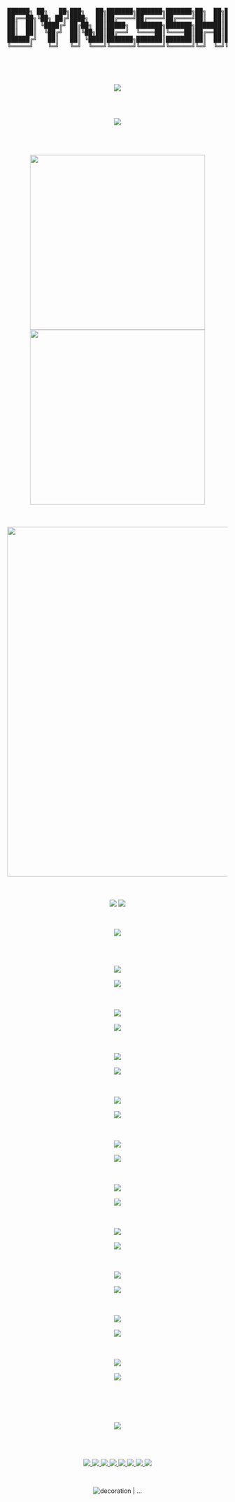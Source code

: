 <!--
<p align="center">
  <br/>
  <img src="https://capsule-render.vercel.app/api?type=venom&height=150&color=timeGradient&text=Welcome&fontSize=50&fontAlignY=55&animation=twinkling&fontColor=9daaf8"/>
  <br/><br/><br/>
</p>
-->

<pre align="center">
██████╗ ██╗   ██╗███╗   ██╗███████╗███████╗███████╗██╗  ██╗███████╗██╗  ██╗   ██╗
██╔══██╗╚██╗ ██╔╝████╗  ██║██╔════╝██╔════╝██╔════╝██║  ██║██╔════╝██║  ╚██╗ ██╔╝
██║  ██║ ╚████╔╝ ██╔██╗ ██║█████╗  ███████╗███████╗███████║█████╗  ██║   ╚████╔╝ 
██║  ██║  ╚██╔╝  ██║╚██╗██║██╔══╝  ╚════██║╚════██║██╔══██║██╔══╝  ██║    ╚██╔╝  
██████╔╝   ██║   ██║ ╚████║███████╗███████║███████║██║  ██║███████╗███████╗██║   
╚═════╝    ╚═╝   ╚═╝  ╚═══╝╚══════╝╚══════╝╚══════╝╚═╝  ╚═╝╚══════╝╚══════╝╚═╝   
</pre>

<br/><br/><br/>

<!-- https://github.com/DenverCoder1/readme-typing-svg -->
<p align="center">
  <img src="https://readme-typing-svg.demolab.com?font=Fira+Code&size=28&pause=1000&center=true&width=435&lines=Hello+GitHub+%40+Dynesshely" />
</p>

<br/><br/>

<p align="center">
  <img src="https://capsule-render.vercel.app/api?type=venom&height=150&color=timeGradient&text=Status&fontSize=50&fontAlignY=55&animation=twinkling&fontColor=9daaf8"/>
  <br/><br/><br/><br/><br/>
  <!-- https://github.com/anuraghazra/github-readme-stats -->
  <img align="center" width="400" src="https://github-readme-stats.vercel.app/api?username=Dynesshely&theme=transparent&show_icons=true&hide_border=true&show=reviews&hide_title=true&hide=contribs&number_format=long" />
  <!-- https://github.com/DenverCoder1/github-readme-streak-stats -->
  <img align="center" width="400" src="https://streak-stats.demolab.com?user=Dynesshely&theme=transparent&hide_border=true" />
  <br/><br/><br/><br/>
  <!-- https://github.com/Ashutosh00710/github-readme-activity-graph -->
  <img width="800" src="https://github-readme-activity-graph.vercel.app/graph?username=Dynesshely&theme=github-compact&hide_border=true&area=true&custom_title=Contribution%20Graph" />
  <br/><br/><br/><br/>
  <!-- https://github.com/anuraghazra/github-readme-stats -->
  <img align="center" src="https://github-readme-stats.vercel.app/api/wakatime?username=Dynesshely&theme=transparent&hide_border=true&layout=compact&langs_count=22" />
  <!-- https://github.com/anuraghazra/github-readme-stats -->
  <img align="center" src="https://github-readme-stats.vercel.app/api/top-langs/?username=Dynesshely&theme=transparent&hide_border=true&layout=donut-vertical&langs_count=10&hide=html" />
  <br/><br/><br/><br/>
  <img src="https://capsule-render.vercel.app/api?type=venom&height=150&color=timeGradient&text=Skills&fontSize=50&fontAlignY=55&animation=twinkling&fontColor=9daaf8"/>
  <br/><br/><br/><br/><br/>
  <!-- https://github.com/LelouchFR/skill-icons -->
  <img align="center" src="https://readme-typing-svg.demolab.com?center=true&repeat=false&lines=Programing+Languages">
  <br/><br/>
  <img align="center" src="https://go-skill-icons.vercel.app/api/icons?i=cs,c,cpp,rust,dart,kotlin,java,py,html,css,js,ts,nodejs,php,zig,visualbasic,lua,fortran,julia,pwsh,bash,haskell,swift,go,ruby&perline=5">
  <br/><br/><br/><br/>
  <img align="center" src="https://readme-typing-svg.demolab.com?center=true&repeat=false&lines=Databases">
  <br/><br/>
  <img align="center" src="https://go-skill-icons.vercel.app/api/icons?i=sqlite,sqlserver,mongo,postgresql,mysql,redis">
  <br/><br/><br/><br/>
  <img align="center" src="https://readme-typing-svg.demolab.com?center=true&repeat=false&lines=UI+Frameworks">
  <br/><br/>
  <img align="center" src="https://go-skill-icons.vercel.app/api/icons?i=avaloniaui,flutter,blazor,qt,tauri,electron,angular,vuejs,react&perline=3">
  <br/><br/><br/><br/>
  <img align="center" src="https://readme-typing-svg.demolab.com?center=true&repeat=false&lines=Game+Engines+/+3D+/+AI">
  <br/><br/>
  <img align="center" src="https://go-skill-icons.vercel.app/api/icons?i=unity,unreal,godot,cuda,pytorch,tensorflow,threejs">
  <br/><br/><br/><br/>
  <img align="center" src="https://readme-typing-svg.demolab.com?center=true&repeat=false&lines=Hardwares">
  <br/><br/>
  <img align="center" src="https://go-skill-icons.vercel.app/api/icons?i=arduino,platformio">
  <br/><br/><br/><br/>
  <img align="center" src="https://readme-typing-svg.demolab.com?center=true&repeat=false&lines=Learn+/+Research">
  <br/><br/>
  <img align="center" src="https://go-skill-icons.vercel.app/api/icons?i=mermaid,md,matlab,latex,jupyter,regex">
  <br/><br/><br/><br/>
  <img align="center" src="https://readme-typing-svg.demolab.com?center=true&repeat=false&lines=Operating+Systems">
  <br/><br/>
  <img align="center" src="https://go-skill-icons.vercel.app/api/icons?i=windows,apple,android,linux,ubuntu,debian,kali,arch,redhat,raspberrypi&perline=5">
  <br/><br/><br/><br/>
  <img align="center" src="https://readme-typing-svg.demolab.com?center=true&repeat=false&lines=IDEs+/+Editors">
  <br/><br/>
  <img align="center" src="https://go-skill-icons.vercel.app/api/icons?i=visualstudio,vscode,rider,rustrover,clion,idea,androidstudio,resharper,pycharm,fleet,eclipse,vim,neovim,sublime,obsidian&perline=5">
  <br/><br/><br/><br/>
  <img align="center" src="https://readme-typing-svg.demolab.com?center=true&repeat=false&lines=Medias+Editors">
  <br/><br/>
  <img align="center" src="https://go-skill-icons.vercel.app/api/icons?i=photoshop,premiere,aftereffects,audition,illustrator,davinci,blender,gimp,inkscape,figma&perline=5">
  <br/><br/><br/><br/>
  <img align="center" src="https://readme-typing-svg.demolab.com?center=true&repeat=false&lines=Internet+Browsers">
  <br/><br/>
  <img align="center" src="https://go-skill-icons.vercel.app/api/icons?i=chrome,chromium,edge,firefox,brave,arcbrowser">
</p>

<br>

<p align="center">
  <br/><br/><br/>
  <img src="https://capsule-render.vercel.app/api?type=venom&height=150&color=timeGradient&text=Working%20On&fontSize=50&fontAlignY=55&animation=twinkling&fontColor=9daaf8"/>
  <br/><br/><br/><br/><br/>
  <a href="https://github.com/Crequency/KitX">
    <img src="https://github-readme-stats.vercel.app/api/pin/?username=Crequency&repo=KitX&show_owner=true" />
  </a>
  <a href="https://github.com/NimbusAsm/ServerEntry">
    <img src="https://github-readme-stats.vercel.app/api/pin/?username=NimbusAsm&repo=ServerEntry&show_owner=true" />
  </a>
  <a href="https://github.com/Crequency/Common.Algorithm">
    <img src="https://github-readme-stats.vercel.app/api/pin/?username=Crequency&repo=Common.Algorithm&show_owner=true" />
  </a>
  <a href="https://github.com/Crequency/Common.BasicHelper">
    <img src="https://github-readme-stats.vercel.app/api/pin/?username=Crequency&repo=Common.BasicHelper&show_owner=true" />
  </a>
  <a href="https://github.com/Dynesshely/Competition">
    <img src="https://github-readme-stats.vercel.app/api/pin/?username=Dynesshely&repo=Competition&show_owner=true" />
  </a>
  <a href="https://github.com/Dynesshely/CppEnhanced">
    <img src="https://github-readme-stats.vercel.app/api/pin/?username=Dynesshely&repo=CppEnhanced&show_owner=true" />
  </a>
  <a href="https://github.com/Dynesshely/Prouter">
    <img src="https://github-readme-stats.vercel.app/api/pin/?username=Dynesshely&repo=Prouter&show_owner=true" />
  </a>
  <a href="https://github.com/Dynesshely/Csharpell">
    <img src="https://github-readme-stats.vercel.app/api/pin/?username=Dynesshely&repo=Csharpell&show_owner=true" />
  </a>
</p>

<br>

<p align="center">
  <img src="https://capsule-render.vercel.app/api?type=venom&height=300&color=timeGradient&text=...&section=header&reversal=false&fontAlignY=44" alt="decoration | ..."/>
</p>

<!--

# 🌱 Learning and using

<a href="https://github.com/anuraghazra/github-readme-stats">
  <img align="right" src="https://github-readme-stats-two-theta-93.vercel.app/api/top-langs/?username=Dynesshely&theme=dark&layout=compact&langs_count=10&hide=html" />
</a>

[![C#](https://img.shields.io/badge/c%23-%23239120.svg?style=for-the-badge&logo=csharp&logoColor=white)](https://docs.microsoft.com/dotnet/csharp/)
[![C](https://img.shields.io/badge/c-%2300599C.svg?style=for-the-badge&logo=c&logoColor=white)](https://wikipedia.org/wiki/C_(programming_language))
[![C++](https://img.shields.io/badge/C++-%2300599C.svg?style=for-the-badge&logo=c%2B%2B&logoColor=white)](https://wikipedia.org/wiki/C%2B%2B)
[![Rust](https://img.shields.io/badge/rust-%23000000.svg?style=for-the-badge&logo=rust&logoColor=white)](https://www.rust-lang.org/)
[![Dart](https://img.shields.io/badge/dart-%230175C2.svg?style=for-the-badge&logo=dart&logoColor=white)](https://dart.dev/)
[![Kotlin](https://img.shields.io/badge/kotlin-%237F52FF.svg?style=for-the-badge&logo=kotlin&logoColor=white)](https://kotlinlang.org/)
[![Java](https://img.shields.io/badge/java-%23ED8B00.svg?style=for-the-badge&logo=java&logoColor=white)](https://www.java.com/)
[![Python](https://img.shields.io/badge/python-3670A0?style=for-the-badge&logo=python&logoColor=ffdd54)](https://www.python.org/)
[![HTML5](https://img.shields.io/badge/HTML5-%23E34F26.svg?style=for-the-badge&logo=html5&logoColor=white)](https://www.w3.org/)
[![CSS3](https://img.shields.io/badge/CSS3-%231572B6.svg?style=for-the-badge&logo=css3&logoColor=white)](https://www.w3.org/)
[![JavaScript](https://img.shields.io/badge/JavaScript-%23323330.svg?style=for-the-badge&logo=javascript&logoColor=%23F7DF1E)](https://wikipedia.org/wiki/JavaScript)
[![TypeScript](https://img.shields.io/badge/typescript-%23007ACC.svg?style=for-the-badge&logo=typescript&logoColor=white)](https://www.typescriptlang.org/)
[![NodeJS](https://img.shields.io/badge/Node.js-6DA55F?style=for-the-badge&logo=node.js&logoColor=white)](https://nodejs.org/)
[![PHP](https://img.shields.io/badge/PHP-%23777BB4.svg?style=for-the-badge&logo=php&logoColor=white)](https://www.php.net/)
[![Zig](https://img.shields.io/badge/Zig-%23F7A41D.svg?style=for-the-badge&logo=zig&logoColor=white)](https://ziglang.org/)
[![Lua](https://img.shields.io/badge/lua-%232C2D72.svg?style=for-the-badge&logo=lua&logoColor=white)](https://www.lua.org/)
[![Fortran](https://img.shields.io/badge/Fortran-%23734F96.svg?style=for-the-badge&logo=fortran&logoColor=white)](https://fortran-lang.org/)
[![Julia](https://img.shields.io/badge/-Julia-9558B2?style=for-the-badge&logo=julia&logoColor=white)](https://julialang.org/)
[![PowerShell](https://img.shields.io/badge/PowerShell-%235391FE.svg?style=for-the-badge&logo=powershell&logoColor=white)](https://github.com/PowerShell/PowerShell)
[![Shell Script](https://img.shields.io/badge/Shell_Script-%23121011.svg?style=for-the-badge&logo=gnu-bash&logoColor=white)](https://www.shellscript.sh/)
[![Haskell](https://img.shields.io/badge/Haskell-5e5086?style=for-the-badge&logo=haskell&logoColor=white)](https://www.haskell.org/)
[![Swift](https://img.shields.io/badge/swift-F54A2A?style=for-the-badge&logo=swift&logoColor=white)](https://www.swift.org/)
[![Go](https://img.shields.io/badge/go-%2300ADD8.svg?style=for-the-badge&logo=go&logoColor=white)](https://go.dev/)
[![Ruby](https://img.shields.io/badge/ruby-%23CC342D.svg?style=for-the-badge&logo=ruby&logoColor=white)](https://www.ruby-lang.org/)
[![PyTorch](https://img.shields.io/badge/PyTorch-%23EE4C2C.svg?style=for-the-badge&logo=PyTorch&logoColor=white)](https://pytorch.org/)
[![Markdown](https://img.shields.io/badge/markdown-%23000000.svg?style=for-the-badge&logo=markdown&logoColor=white)](https://www.markdownguide.org/)
[![LaTeX](https://img.shields.io/badge/Latex-%23008080.svg?style=for-the-badge&logo=latex&logoColor=white)](https://www.latex-project.org/)

> By the way: I love `C#` at most

I have an organization account named [Hello Computer Science](https://github.com/Hello-Computer-Science) , which contains some repo for my learning experience.

-->
